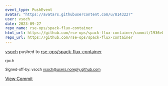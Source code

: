 ```yaml
---
event_type: PushEvent
avatar: "https://avatars.githubusercontent.com/u/814322?"
user: vsoch
date: 2023-09-27
repo_name: rse-ops/spack-flux-container
html_url: https://github.com/rse-ops/spack-flux-container/commit/1936e8a8d31333f56f6aa635e61ec2ce99ebec86
repo_url: https://github.com/rse-ops/spack-flux-container
---
```


<a href='https://github.com/vsoch' target='_blank'>vsoch</a> pushed to <a href='https://github.com/rse-ops/spack-flux-container' target='_blank'>rse-ops/spack-flux-container</a>

<small>rpc.h

Signed-off-by: vsoch <vsoch@users.noreply.github.com></small>

<a href='https://github.com/rse-ops/spack-flux-container/commit/1936e8a8d31333f56f6aa635e61ec2ce99ebec86' target='_blank'>View Commit</a>
